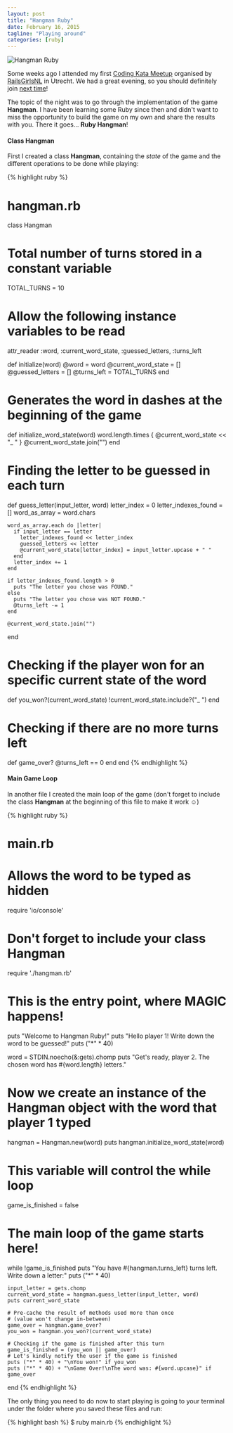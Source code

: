 ```yaml
---
layout: post
title: "Hangman Ruby"
date: February 16, 2015
tagline: "Playing around"
categories: [ruby]
---
```


![Hangman Ruby](http://miriamtocino.github.io/images/posts/hangman-ruby.svg)

Some weeks ago I attended my first [Coding Kata Meetup](http://www.meetup.com/RailsGirls-NL/events/197906212/) organised by [RailsGirlsNL](https://twitter.com/RailsGirls_NL) in Utrecht. We had a great evening, so you should definitely join [next time](http://www.meetup.com/RailsGirls-NL/events/197905672/)!

The topic of the night was to go through the implementation of the game **Hangman**. I have been learning some Ruby since then and didn't want to miss the opportunity to build the game on my own and share the results with you. There it goes... **Ruby Hangman**!

#### Class Hangman

First I created a class **Hangman**, containing the _state_ of the game and the different operations to be done while playing:

{% highlight ruby %}
# hangman.rb

class Hangman
  # Total number of turns stored in a constant variable
  TOTAL_TURNS = 10
  # Allow the following instance variables to be read
  attr_reader :word,
              :current_word_state,
              :guessed_letters,
              :turns_left

  def initialize(word)
    @word = word
    @current_word_state = []
    @guessed_letters = []
    @turns_left = TOTAL_TURNS
  end

  # Generates the word in dashes at the beginning of the game
  def initialize_word_state(word)
    word.length.times { @current_word_state << "_ " }
    @current_word_state.join("")
  end

  # Finding the letter to be guessed in each turn
  def guess_letter(input_letter, word)
    letter_index = 0
    letter_indexes_found = []
    word_as_array = word.chars

    word_as_array.each do |letter|
      if input_letter == letter
        letter_indexes_found << letter_index
        guessed_letters << letter
        @current_word_state[letter_index] = input_letter.upcase + " "
      end
      letter_index += 1
    end

    if letter_indexes_found.length > 0
      puts "The letter you chose was FOUND."
    else
      puts "The letter you chose was NOT FOUND."
      @turns_left -= 1
    end

    @current_word_state.join("")
  end

  # Checking if the player won for an specific current state of the word
  def you_won?(current_word_state)
    !current_word_state.include?("_ ")
  end

  # Checking if there are no more turns left
  def game_over?
    @turns_left == 0
  end
end
{% endhighlight %}

#### Main Game Loop

In another file I created the main loop of the game (don't forget to include the class **Hangman** at the beginning of this file to make it work ☺)

{% highlight ruby %}
# main.rb

# Allows the word to be typed as hidden
require 'io/console'
# Don't forget to include your class Hangman
require './hangman.rb'

# This is the entry point, where MAGIC happens!
puts "Welcome to Hangman Ruby!"
puts "Hello player 1! Write down the word to be guessed!"
puts ("*" * 40)

word = STDIN.noecho(&:gets).chomp
puts "Get's ready, player 2. The chosen word has #{word.length} letters."

# Now we create an instance of the Hangman object with the word that player 1 typed
hangman = Hangman.new(word)
puts hangman.initialize_word_state(word)

# This variable will control the while loop
game_is_finished = false

# The main loop of the game starts here!
while !game_is_finished
    puts "You have #{hangman.turns_left} turns left. Write down a letter:"
    puts ("*" * 40)

    input_letter = gets.chomp
    current_word_state = hangman.guess_letter(input_letter, word)
    puts current_word_state

    # Pre-cache the result of methods used more than once
    # (value won't change in-between)
    game_over = hangman.game_over?
    you_won = hangman.you_won?(current_word_state)

    # Checking if the game is finished after this turn
    game_is_finished = (you_won || game_over)
    # Let's kindly notify the user if the game is finished
    puts ("*" * 40) + "\nYou won!" if you_won
    puts ("*" * 40) + "\nGame Over!\nThe word was: #{word.upcase}" if game_over
end
{% endhighlight %}

The only thing you need to do now to start playing is going to your terminal under the folder where you saved these files and run:

{% highlight bash %}
$ ruby main.rb
{% endhighlight %}
